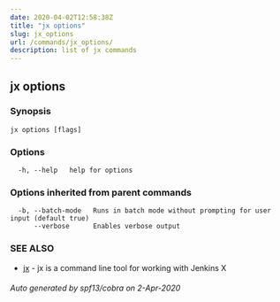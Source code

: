 ```yaml
---
date: 2020-04-02T12:58:38Z
title: "jx options"
slug: jx_options
url: /commands/jx_options/
description: list of jx commands
---
```

## jx options



### Synopsis



```
jx options [flags]
```

### Options

```
  -h, --help   help for options
```

### Options inherited from parent commands

```
  -b, --batch-mode   Runs in batch mode without prompting for user input (default true)
      --verbose      Enables verbose output
```

### SEE ALSO

* [jx](/commands/jx/)	 - jx is a command line tool for working with Jenkins X

###### Auto generated by spf13/cobra on 2-Apr-2020
